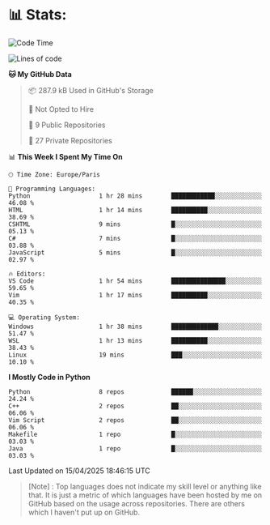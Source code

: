 

<h1>📊 Stats:</h1>

<!--START_SECTION:waka-->
![Code Time](http://img.shields.io/badge/Code%20Time-849%20hrs%2022%20mins-blue)

![Lines of code](https://img.shields.io/badge/From%20Hello%20World%20I%27ve%20Written-6.6%20million%20lines%20of%20code-blue)

**🐱 My GitHub Data** 

> 📦 287.9 kB Used in GitHub's Storage 
 > 
> 🚫 Not Opted to Hire
 > 
> 📜 9 Public Repositories 
 > 
> 🔑 27 Private Repositories 
 > 
📊 **This Week I Spent My Time On** 

```text
🕑︎ Time Zone: Europe/Paris

💬 Programming Languages: 
Python                   1 hr 28 mins        ████████████░░░░░░░░░░░░░   46.08 % 
HTML                     1 hr 14 mins        ██████████░░░░░░░░░░░░░░░   38.69 % 
CSHTML                   9 mins              █░░░░░░░░░░░░░░░░░░░░░░░░   05.13 % 
C#                       7 mins              █░░░░░░░░░░░░░░░░░░░░░░░░   03.88 % 
JavaScript               5 mins              █░░░░░░░░░░░░░░░░░░░░░░░░   02.97 % 

🔥 Editors: 
VS Code                  1 hr 54 mins        ███████████████░░░░░░░░░░   59.65 % 
Vim                      1 hr 17 mins        ██████████░░░░░░░░░░░░░░░   40.35 % 

💻 Operating System: 
Windows                  1 hr 38 mins        █████████████░░░░░░░░░░░░   51.47 % 
WSL                      1 hr 13 mins        ██████████░░░░░░░░░░░░░░░   38.43 % 
Linux                    19 mins             ███░░░░░░░░░░░░░░░░░░░░░░   10.10 % 
```

**I Mostly Code in Python** 

```text
Python                   8 repos             ██████░░░░░░░░░░░░░░░░░░░   24.24 % 
C++                      2 repos             ██░░░░░░░░░░░░░░░░░░░░░░░   06.06 % 
Vim Script               2 repos             ██░░░░░░░░░░░░░░░░░░░░░░░   06.06 % 
Makefile                 1 repo              █░░░░░░░░░░░░░░░░░░░░░░░░   03.03 % 
Java                     1 repo              █░░░░░░░░░░░░░░░░░░░░░░░░   03.03 % 
```




 Last Updated on 15/04/2025 18:46:15 UTC
<!--END_SECTION:waka-->

 > [Note] : Top languages does not indicate my skill level or anything like that. It is just a metric of which languages have been hosted by me on GitHub based on the usage across repositories. There are others which I haven't put up on GitHub.</span>
